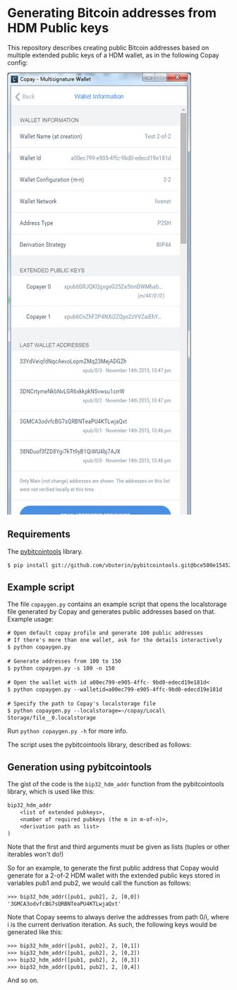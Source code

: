 Generating Bitcoin addresses from HDM Public keys
=================================================

This repository describes creating public Bitcoin addresses based on multiple
extended public keys of a HDM wallet, as in the following Copay config:

![](img/copay-config-hdm.png)

Requirements
------------

The [pybitcointools](https://github.com/vbuterin/pybitcointools) library.

```bash
$ pip install git://github.com/vbuterin/pybitcointools.git@bce500e154523f78912365d9e3b51d34589831a3#egg=pybitcointools
```

Example script
-------------------------------

The file `copaygen.py` contains an example script that opens the localstorage
file generated by Copay and generates public addresses based on that. Example
usage:

    # Open default copay profile and generate 100 public addresses
    # If there's more than one wallet, ask for the details interactively
    $ python copaygen.py

    # Generate addresses from 100 to 150
    $ python copaygen.py -s 100 -n 150

    # Open the wallet with id a00ec799-e905-4ffc- 9bd0-edecd19e181d<
    $ python copaygen.py --walletid=a00ec799-e905-4ffc-9bd0-edecd19e181d

    # Specify the path to Copay's localstorage file
    $ python copaygen.py --localstorage=~/copay/Local\ Storage/file__0.localstorage

Run `python copaygen.py -h` for more info.

The script uses the pybitcointools library, described as follows:

Generation using pybitcointools
-------------------------------

The gist of the code is the `bip32_hdm_addr` function from the pybitcointools
library, which is used like this:

    bip32_hdm_addr
        <list of extended pubkeys>,
        <number of required pubkeys (the m in m-of-n)>,
        <derivation path as list>
    )

Note that the first and third arguments must be given as lists (tuples or other
iterables won't do!)

So for an example, to generate the first public address that Copay would
generate for a 2-of-2 HDM wallet with the extended public keys stored in
variables pub1 and pub2, we would call the function as follows:

    >>> bip32_hdm_addr([pub1, pub2], 2, [0,0])
    '3GMCA3odvfcBG7sQRBNTeaPU4KTLwjaQxt'

Note that Copay seems to always derive the addresses from path 0/i, where i is
the current derivation iteration. As such, the following keys would be
generated like this:

    >>> bip32_hdm_addr([pub1, pub2], 2, [0,1])
    >>> bip32_hdm_addr([pub1, pub2], 2, [0,2])
    >>> bip32_hdm_addr([pub1, pub2], 2, [0,3])
    >>> bip32_hdm_addr([pub1, pub2], 2, [0,4])

And so on.
